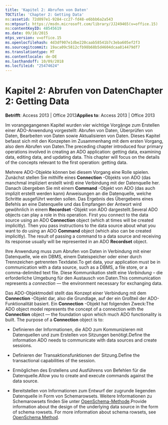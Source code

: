 ```yaml
---
title: 'Kapitel 2: Abrufen von Daten'
TOCTitle: 'Chapter 2: Getting Data'
ms:assetid: 72d097e1-9284-cc27-fd48-e6bbb6a2a543
ms:mtpsurl: https://msdn.microsoft.com/library/JJ249465(v=office.15)
ms:contentKeyID: 48545619
ms.date: 09/18/2015
mtps_version: v=office.15
ms.openlocfilehash: 4d3df907e1dbe220caab58541b7c3eba605ef2f3
ms.sourcegitcommit: 19aca09c5812cfb98b68b5d4604dcaa814479df7
ms.translationtype: MT
ms.contentlocale: de-DE
ms.lasthandoff: 10/09/2018
ms.locfileid: "25474624"
---
```

# <a name="chapter-2-getting-data"></a><span data-ttu-id="b0992-102">Kapitel 2: Abrufen von Daten</span><span class="sxs-lookup"><span data-stu-id="b0992-102">Chapter 2: Getting Data</span></span>


<span data-ttu-id="b0992-103">**Betrifft**: Access 2013 | Office 2013</span><span class="sxs-lookup"><span data-stu-id="b0992-103">**Applies to**: Access 2013 | Office 2013</span></span>

<span data-ttu-id="b0992-p101">Im vorangegangenen Kapitel wurden vier wichtige Vorgänge zum Erstellen einer ADO-Anwendung vorgestellt: Abrufen von Daten, Überprüfen von Daten, Bearbeiten von Daten sowie Aktualisieren von Daten. Dieses Kapitel befasst sich mit den Konzepten im Zusammenhang mit dem ersten Vorgang, also dem Abrufen von Daten.</span><span class="sxs-lookup"><span data-stu-id="b0992-p101">The preceding chapter introduced four primary operations involved in creating an ADO application: getting data, examining data, editing data, and updating data. This chapter will focus on the details of the concepts relevant to the first operation: getting data.</span></span>

<span data-ttu-id="b0992-p102">Mehrere ADO-Objekte können bei diesem Vorgang eine Rolle spielen. Zunächst stellen Sie mithilfe eines **Connection** -Objekts von ADO (das manchmal impliziert erstellt wird) eine Verbindung mit der Datenquelle her. Danach übergeben Sie mit einem **Command** -Objekt von ADO (das auch implizit erstellt werden kann) Anweisungen an die Datenquelle, welche Schritte ausgeführt werden sollen. Das Ergebnis des Übergebens eines Befehls an eine Datenquelle und das Empfangen der Antwort wird gewöhnlich in einem **Recordset** -Objekt von ADO dargestellt.</span><span class="sxs-lookup"><span data-stu-id="b0992-p102">Several ADO objects can play a role in this operation. First you connect to the data source using an ADO **Connection** object (which at times will be created implicitly). Then you pass instructions to the data source about what you want to do using an ADO **Command** object (which also can be created implicitly). The result of passing a command to a data source and receiving its response usually will be represented in an ADO **Recordset** object.</span></span>

<span data-ttu-id="b0992-110">Ihre Anwendung muss zum Abrufen von Daten in Verbindung mit einer Datenquelle, wie ein DBMS, einem Dateispeicher oder einer durch Trennzeichen getrennten Textdatei.</span><span class="sxs-lookup"><span data-stu-id="b0992-110">To get data, your application must be in communication with a data source, such as a DBMS, a file store, or a comma-delimited text file.</span></span> <span data-ttu-id="b0992-111">Diese Kommunikation stellt eine *Verbindung* – die erforderliche Umgebung für den Austausch von Daten.</span><span class="sxs-lookup"><span data-stu-id="b0992-111">This communication represents a *connection* — the environment necessary for exchanging data.</span></span>

<span data-ttu-id="b0992-p104">Das ADO-Objektmodell stellt das Konzept einer Verbindung mit dem **Connection** -Objekt dar, also die Grundlage, auf der ein Großteil der ADO-Funktionalität basiert. Ein **Connection** -Objekt hat folgenden Zweck:</span><span class="sxs-lookup"><span data-stu-id="b0992-p104">The ADO object model represents the concept of a connection with the **Connection** object — the foundation upon which much ADO functionality is built. The purpose of a **Connection** object is to:</span></span>

  - <span data-ttu-id="b0992-114">Definieren der Informationen, die ADO zum Kommunizieren mit Datenquellen und zum Erstellen von Sitzungen benötigt.</span><span class="sxs-lookup"><span data-stu-id="b0992-114">Define the information ADO needs to communicate with data sources and create sessions.</span></span>

  - <span data-ttu-id="b0992-115">Definieren der Transaktionsfunktionen der Sitzung.</span><span class="sxs-lookup"><span data-stu-id="b0992-115">Define the transactional capabilities of the session.</span></span>

  - <span data-ttu-id="b0992-116">Ermöglichen des Erstellens und Ausführens von Befehlen für die Datenquelle.</span><span class="sxs-lookup"><span data-stu-id="b0992-116">Allow you to create and execute commands against the data source.</span></span>

  - <span data-ttu-id="b0992-p105">Bereitstellen von Informationen zum Entwurf der zugrunde liegenden Datenquelle in Form von Schemarowsets. Weitere Informationen zu Schemarowsets finden Sie unter [OpenSchema-Methode](openschema-method-ado.md).</span><span class="sxs-lookup"><span data-stu-id="b0992-p105">Provide information about the design of the underlying data source in the form of schema rowsets. For more information about schema rowsets, see [OpenSchema Method](openschema-method-ado.md).</span></span>

